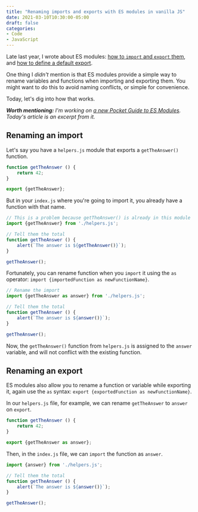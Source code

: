 ```yaml
---
title: "Renaming imports and exports with ES modules in vanilla JS"
date: 2021-03-10T10:30:00-05:00
draft: false
categories:
- Code
- JavaScript
---
```


Late last year, I wrote about ES modules: [how to `import` and `export` them](/an-intro-to-import-and-export-with-es-modules/), and [how to define a default export](/how-to-define-a-default-export-with-vanilla-js-es-modules/).

One thing I _didn't_ mention is that ES modules provide a simple way to rename variables and functions when importing and exporting them. You might want to do this to avoid naming conflicts, or simple for convenience.

Today, let's dig into how that works.

_**Worth mentioning:** I'm working on [a new Pocket Guide to ES Modules](https://vanillajsguides.com). Today's article is an excerpt from it._

## Renaming an import

Let's say you have a `helpers.js` module that exports a `getTheAnswer()` function.

```js
function getTheAnswer () {
	return 42;
}

export {getTheAnswer};
```

But in your `index.js` where you're going to import it, you already have a function with that name.

```js
// This is a problem because getTheAnswer() is already in this module
import {getTheAnswer} from './helpers.js';

// Tell them the total
function getTheAnswer () {
	alert(`The answer is ${getTheAnswer()}`);
}

getTheAnswer();
```

Fortunately, you can rename function when you `import` it using the `as` operator: `import {importedFunction as newFunctionName}`.

```js
// Rename the import
import {getTheAnswer as answer} from './helpers.js';

// Tell them the total
function getTheAnswer () {
	alert(`The answer is ${answer()}`);
}

getTheAnswer();
```

Now, the `getTheAnswer()` function from `helpers.js` is assigned to the `answer` variable, and will not conflict with the existing function.

## Renaming an export

ES modules also allow you to rename a function or variable while exporting it, again use the `as` syntax: `export {exportedFunction as newFunctionName}`.

In our `helpers.js` file, for example, we can rename `getTheAnswer` to `answer` on `export`.

```js
function getTheAnswer () {
	return 42;
}

export {getTheAnswer as answer};
```

Then, in the `index.js` file, we can `import` the function as `answer`.

```js
import {answer} from './helpers.js';

// Tell them the total
function getTheAnswer () {
	alert(`The answer is ${answer()}`);
}

getTheAnswer();
```